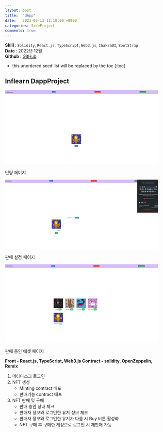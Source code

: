```yaml
---
layout: post
title:  "dApp"
date:   2023-06-13 12:10:00 +0900
categories: SideProject
comments: true
---
```


**Skill** : `Solidity`, `React.js`, `TypeScript`, `Web3.js`, `ChakraUI`, `BootStrap`   
**Date** : 2022년 12월  
**Github** : [GitHub](https://github.com/KimSeoYeon23/Dapp)  

* this unordered seed list will be replaced by the toc
{:toc}

## Inflearn DappProject

![민팅 페이지](../../assets/img/dapp/minting.png)  

민팅 페이지  

![판매 설정 페이지](../../assets/img/dapp/setting.png)  

판매 설정 페이지  

![판매중인 에셋 페이지](../../assets/img/dapp/asset.png)  

판매 중인 에셋 페이지  

**Front - React.js, TypeScript, Web3.js**
**Contract - solidity, OpenZeppelin, Remix**  

1. 메타마스크 로그인
2. NFT 생성
    - Minting contract 배포
    - 판매기능 contract 배포
3. NFT 판매 및 구매
    - 판매 승인 상태 체크
    - 판매자 정보와 로그인한 유저 정보 체크
    - 판매자 정보와 로그인한 유저가 다를 시 Buy 버튼 활성화
    - NFT 구매 후 구매한 계정으로 로그인 시 재판매 가능